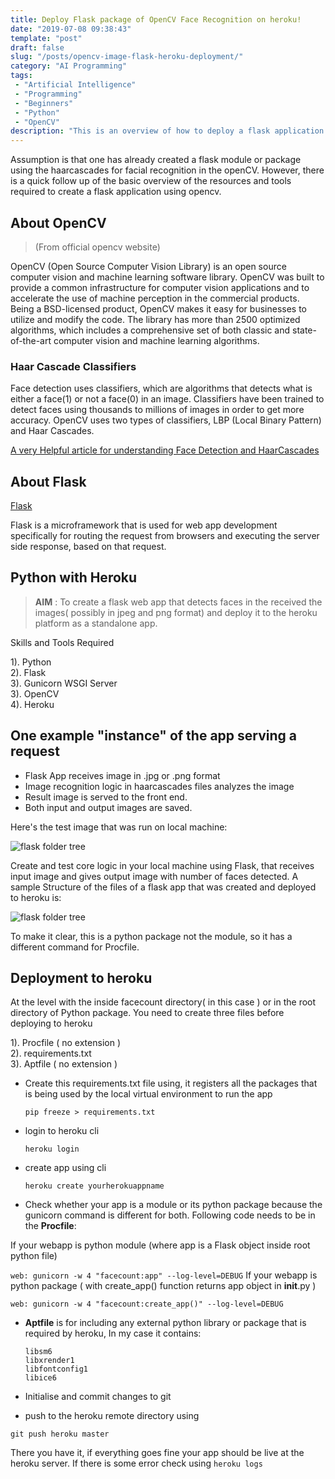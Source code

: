```yaml
---
title: Deploy Flask package of OpenCV Face Recognition on heroku!
date: "2019-07-08 09:38:43"
template: "post"
draft: false
slug: "/posts/opencv-image-flask-heroku-deployment/"
category: "AI Programming"
tags:
 - "Artificial Intelligence"
 - "Programming"
 - "Beginners"
 - "Python"
 - "OpenCV"
description: "This is an overview of how to deploy a flask application about face recognition using opencv on heroku. This is not coding example, Flask app is ready is the assumption."
---
```


Assumption is that one has already created a flask module or package using the haarcascades for facial recognition in the openCV. However, there is a quick follow up of the basic overview of the resources and tools required to create a flask application using opencv.

## About OpenCV

>(From official opencv website)

OpenCV (Open Source Computer Vision Library) is an open source computer vision and machine learning software library. OpenCV was built to provide a common infrastructure for computer vision applications and to accelerate the use of machine perception in the commercial products. Being a BSD-licensed product, OpenCV makes it easy for businesses to utilize and modify the code.
The library has more than 2500 optimized algorithms, which includes a comprehensive set of both classic and state-of-the-art computer vision and machine learning algorithms.

### Haar Cascade Classifiers

Face detection uses classifiers, which are algorithms that detects what is either a face(1) or not a face(0) in an image. Classifiers have been trained to detect faces using thousands to millions of images in order to get more accuracy. OpenCV uses two types of classifiers, LBP (Local Binary Pattern) and Haar Cascades.

[A very Helpful article for understanding Face Detection and HaarCascades](#https://becominghuman.ai/face-detection-using-opencv-with-haar-cascade-classifiers-941dbb25177)


## About Flask
[Flask](#http://flask.pocoo.org/)

Flask is a microframework that is used for web app development specifically for routing the request from browsers and executing the server side response, based on that request.

## Python with Heroku

> **AIM** : To create a flask web app that detects faces in the received the images( possibly in jpeg and png format) and deploy it to the heroku platform as a standalone app.

Skills and Tools Required

1). Python </br>
2). Flask  </br>
3). Gunicorn WSGI Server</br>
3). OpenCV </br>
4). Heroku

## One example "instance" of the app serving a request

+ Flask App receives image in .jpg or .png format
+ Image recognition logic in haarcascades files analyzes the image
+ Result image is served to the front end.
+ Both input and output images are saved.

Here's the test image that was run on local machine:

![flask folder tree](/media/pedestrian-phone.jpg)

Create and test core logic in your local machine using Flask, that receives input image and gives output image with number of faces detected.
A sample Structure of the files of a flask app that was created and deployed to heroku is:

![flask folder tree](/media/file_tree_flask.png)

To make it clear, this is a python package not the module, so it has a different command for Procfile.

## Deployment to heroku

At the level with the inside facecount directory( in this case ) or in the root directory of Python package. You need to create three files before deploying to heroku

1). Procfile ( no extension )  </br>
2). requirements.txt   </br>
3). Aptfile  ( no extension )

- Create this requirements.txt file using, it registers all the packages that is being used by the local virtual environment to run the app


   `pip freeze > requirements.txt`


- login to heroku cli </br>


   `heroku login`

- create app using cli </br>


   `heroku create yourherokuappname`

- Check whether your app is a module or its python package because the gunicorn command is different for both. Following code needs to be in the **Procfile**:

 If your webapp is python module (where app is a Flask object inside root python file)


   `web: gunicorn -w 4 "facecount:app" --log-level=DEBUG`
 If your webapp is  python package ( with create_app() function returns app object in __init__.py )


   `web: gunicorn -w 4 "facecount:create_app()" --log-level=DEBUG`


- **Aptfile** is for including any external python library or package that is required by heroku, In my case it contains:


   ```
   libsm6
   libxrender1
   libfontconfig1
   libice6

   ```

- Initialise and commit changes to git
- push to the heroku remote directory using


 `git push heroku master`

There you have it, if everything goes fine your app should be live at the heroku server. If there is some error check using `heroku logs`